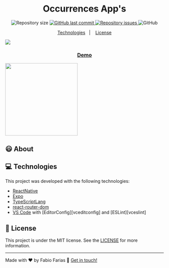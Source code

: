 <h1 align="center">
    Occurrences App's
</h1>

<p align="center">
  <img alt="Repository size" src="https://img.shields.io/github/repo-size/frf/occurrence-react-native.svg">
  <a href="https://github.com/frf/occurrence-react-native/commits/master">
    <img alt="GitHub last commit" src="https://img.shields.io/github/last-commit/frf/occurrence-react-native.svg">
  </a>

  <a href="https://github.com/frf/occurrence-react-native/issues">
    <img alt="Repository issues" src="https://img.shields.io/github/issues/frf/occurrence-react-native.svg">
  </a>

  <img alt="GitHub" src="https://img.shields.io/github/license/frf/occurrence-react-native.svg">
</p>

<p align="center">
  <a href="#frf">Technologies</a>&nbsp;&nbsp;&nbsp;|&nbsp;&nbsp;&nbsp;
  <a href="#memo-license">License</a>
</p>
<img src="https://res.cloudinary.com/fsitecnologia/image/upload/v1603769396/Screen_Shot_2020-10-27_at_00.12.05_q2d91k.png" data-canonical-src="https://res.cloudinary.com/fsitecnologia/image/upload/v1603769396/Screen_Shot_2020-10-27_at_00.12.05_q2d91k.png" />

<p align="center">
  <a href="https://apps.app2u.co/occurrences" target="_blank">
    <h3 align="center">Demo</h3>
  </a>
</p>

<img src="https://res.cloudinary.com/fsitecnologia/image/upload/v1603769413/ezgif-6-a26fcf35908f_pshj8p.gif" data-canonical-src="https://res.cloudinary.com/fsitecnologia/image/upload/v1603769413/ezgif-6-a26fcf35908f_pshj8p.gif" width="230px" />

## :smiley: About

## :computer: Technologies
This project was developed with the following technologies:

- [ReactNative](https://reactnative.dev/)
- [Expo](https://expo.io/)
- [TypeScriptLang](https://www.typescriptlang.org/docs/handbook/react.html)
- [react-router-dom](https://github.com/ReactTraining/react-router)
- [VS Code][vscode] with [EditorConfig][vceditconfig] and [ESLint][vceslint]

## :memo: License

This project is under the MIT license. See the [LICENSE](https://github.com/frf/occurrence-react-native/blob/master/LICENSE) for more information.

---

Made with ♥ by Fabio Farias :wave: [Get in touch!](https://linkedin.com/in/fabiorochafarias/)

[ts]: https://www.typescriptlang.org
[vscode]: https://code.visualstudio.com/
[yarn]: https://yarnpkg.com/
